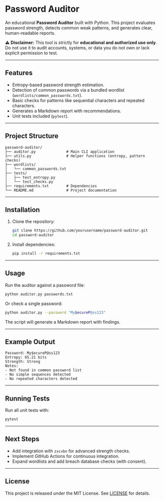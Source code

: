 # Password Auditor

An educational **Password Auditor** built with Python.
This project evaluates password strength, detects common weak patterns, and generates clear, human-readable reports.

⚠️ **Disclaimer:** This tool is strictly for **educational and authorized use only**.
Do not use it to audit accounts, systems, or data you do not own or lack explicit permission to test.

---

## Features

* Entropy-based password strength estimation.
* Detection of common passwords via a bundled wordlist (`wordlists/common_passwords.txt`).
* Basic checks for patterns like sequential characters and repeated characters.
* Generates a Markdown report with recommendations.
* Unit tests included (`pytest`).

---

## Project Structure

```
password-auditor/
├── auditor.py              # Main CLI application
├── utils.py                # Helper functions (entropy, pattern checks)
├── wordlists/
│   └── common_passwords.txt
├── tests/
│   ├── test_entropy.py
│   └── test_checks.py
├── requirements.txt        # Dependencies
└── README.md               # Project documentation
```

---

## Installation

1. Clone the repository:

   ```bash
   git clone https://github.com/yourusername/password-auditor.git
   cd password-auditor
   ```

2. Install dependencies:

   ```bash
   pip install -r requirements.txt
   ```

---

## Usage

Run the auditor against a password file:

```bash
python auditor.py passwords.txt
```

Or check a single password:

```bash
python auditor.py --password "My$ecureP@ss123"
```

The script will generate a Markdown report with findings.

---

## Example Output

```
Password: My$ecureP@ss123
Entropy: 65.21 bits
Strength: Strong
Notes:
- Not found in common password list
- No simple sequences detected
- No repeated characters detected
```

---

## Running Tests

Run all unit tests with:

```bash
pytest
```

---

## Next Steps

* Add integration with `zxcvbn` for advanced strength checks.
* Implement GitHub Actions for continuous integration.
* Expand wordlists and add breach database checks (with consent).

---

## License

This project is released under the MIT License.
See [LICENSE](LICENSE) for details.
